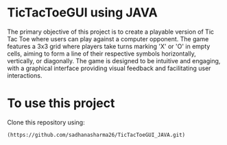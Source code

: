 # TicTacToeGUI using JAVA
 
The primary objective of this project is to create a playable version of Tic Tac Toe where users can play against a computer opponent. The game features a 3x3 grid where players take turns marking 'X' or 'O' in empty cells, aiming to form a line of their respective symbols horizontally, vertically, or diagonally. The game is designed to be intuitive and engaging, with a graphical interface providing visual feedback and facilitating user interactions.

# To use this project

Clone this repository using: 
```diff
(https://github.com/sadhanasharma26/TicTacToeGUI_JAVA.git)
```

